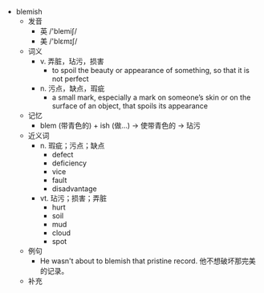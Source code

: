 - blemish
  - 发音
    - 英 /'blemiʃ/
    - 美 /'blɛmɪʃ/
  - 词义
    - v. 弄脏，玷污，损害
      - to spoil the beauty or appearance of something, so that it is not perfect
    - n. 污点，缺点，瑕疵
      - a small mark, especially a mark on someone’s skin or on the surface of an object, that spoils its appearance
  - 记忆
    - blem (带青色的) + ish (做…) → 使带青色的 → 玷污
  - 近义词
    - n. 瑕疵；污点；缺点
      - defect
      - deficiency
      - vice
      - fault
      - disadvantage
    - vt. 玷污；损害；弄脏
      - hurt
      - soil
      - mud
      - cloud
      - spot
  - 例句
    - He wasn't about to blemish that pristine record. 他不想破坏那完美的记录。
  - 补充